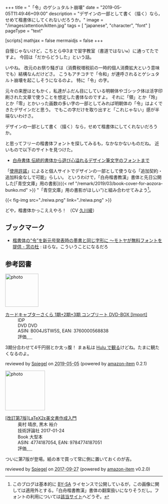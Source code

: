 +++
title = "「令」のゲシュタルト崩壊"
date =  "2019-05-05T11:49:46+09:00"
description = "デザインの一部として書く（描く）なら，せめて楷書体にしてくれないだろうか。"
image = "/images/attention/kitten.jpg"
tags = [ "japanese", "character", "font" ]
pageType = "text"

[scripts]
  mathjax = false
  mermaidjs = false
+++

自慢じゃないけど，こちとら中3まで習字教室（書道ではない`w`）に通ってたですよ。
今回は「だからどうした」という話。

いやね。
改元のお祭り騒ぎは（消費税増税前の一時的個人消費拡大という意味でも）結構なんだけどさ。
こうもアチコチで「令和」が連呼されるとゲシュタルト崩壊を起こしそうになるのよ。
特に「令」の字。

元々の来歴はともかく，私達がふだん目にしている明朝体やゴシック体は活字印刷された文章で使うことを想定した書体なのですよ。
それに「領」とか「玲」とか「零」とかいった画数の多い字の一部としてみれば明朝体の「令」はよくできたデザインだと思う。
でもこの字だけを取り出すと「これじゃない」感が半端ないわけさ。

デザインの一部として書く（描く）なら，せめて楷書体にしてくれないだろうか。

と思ってフリーの楷書体フォントを探してみるも，なかなかないものだね。
近いもので以下のサイトを見つけた。

- [白舟書体 伝統的書体から遊び心溢れるデザイン筆文字のフォントまで](http://www.hakusyu.com/)

「[使用許諾](http://www.hakusyu.com/licensing.htm)」によると個人サイトでデザインの一部として使うなら「追加契約・追加料金なしで可能」らしい。
というわけで，「白舟楷書教漢」書体と先日公開した[「青空文庫」用の書影]({{< ref "/remark/2019/03/book-cover-for-aozora-bunko.md" >}} "「青空文庫」用の書影がほしい")と組み合わせてみよう[^c1]。

[^c1]: このブログは基本的に [BY-SA](https://creativecommons.org/licenses/by-sa/4.0/ "Creative Commons — Attribution-ShareAlike 4.0 International — CC BY-SA 4.0") ライセンスで公開しているが，この画像に関しては適用外とする。「白舟楷書教漢」書体の翻案扱いになりそうだし。フォントの利用については[該当サイト](http://www.hakusyu.com/ "白舟書体 伝統的書体から遊び心溢れるデザイン筆文字のフォントまで")へどうぞ。

{{< fig-img src="./reiwa.png" link="./reiwa.png" >}}

どや，楷書体かっこええやろ！ （CV [久川綾](https://www.aoni.co.jp/search/hisakawa-aya.html)）

## ブックマーク

- [楷書体の“令”を新元号発表時の墨書と同じ字形に ～モトヤが無料フォントを提供 - 窓の杜](https://forest.watch.impress.co.jp/docs/news/1184390.html) : ほらな。こういうことになるだろ

## 参考図書

<div class="hreview">
  <div class="photo"><a class="item url" href="https://www.amazon.co.jp/%E3%82%AB%E3%83%BC%E3%83%89%E3%82%AD%E3%83%A3%E3%83%97%E3%82%BF%E3%83%BC%E3%81%95%E3%81%8F%E3%82%89-1%E6%9C%9F-2%E6%9C%9F-%E3%82%B3%E3%83%B3%E3%83%97%E3%83%AA%E3%83%BC%E3%83%88-DVD-BOX/dp/B004JSTW5S?SubscriptionId=AKIAJYVUJ3DMTLAECTHA&tag=baldandersinf-22&linkCode=xm2&camp=2025&creative=165953&creativeASIN=B004JSTW5S"><img src="https://images-fe.ssl-images-amazon.com/images/I/51nAq5nBXKL._SL160_.jpg" width="106" alt="photo"></a></div>
  <dl class="fn">
    <dt><a href="https://www.amazon.co.jp/%E3%82%AB%E3%83%BC%E3%83%89%E3%82%AD%E3%83%A3%E3%83%97%E3%82%BF%E3%83%BC%E3%81%95%E3%81%8F%E3%82%89-1%E6%9C%9F-2%E6%9C%9F-%E3%82%B3%E3%83%B3%E3%83%97%E3%83%AA%E3%83%BC%E3%83%88-DVD-BOX/dp/B004JSTW5S?SubscriptionId=AKIAJYVUJ3DMTLAECTHA&tag=baldandersinf-22&linkCode=xm2&camp=2025&creative=165953&creativeASIN=B004JSTW5S">カードキャプターさくら 1期+2期+3期 コンプリート DVD-BOX [Import]</a></dt>
    <dd>IDP</dd>
    <dd>DVD DVD</dd>
    <dd>ASIN: B004JSTW5S, EAN: 3760000568838</dd>
    <dd>評価<abbr class="rating fa-sm" title="4">&nbsp;<i class="fas fa-star"></i>&nbsp;<i class="fas fa-star"></i>&nbsp;<i class="fas fa-star"></i>&nbsp;<i class="fas fa-star"></i>&nbsp;<i class="far fa-star"></i></abbr></dd>
  </dl>
  <p class="description">3期分合わせて4千円弱とか太っ腹！ まぁ私は <a href="https://www.happyon.jp/cardcaptor-sakura">Hulu で観る</a>けどね。たまに観たくなるのよ。</p>
  <p class="powered-by" >reviewed by <a href='#maker' class='reviewer'>Spiegel</a> on <abbr class="dtreviewed" title="2019-05-05">2019-05-05</abbr> (powered by <a href="https://github.com/spiegel-im-spiegel/amazon-item" >amazon-item</a> 0.2.1)</p>
</div>

<div class="hreview">
  <div class="photo"><a class="item url" href="https://www.amazon.co.jp/%E6%94%B9%E8%A8%82%E7%AC%AC7%E7%89%88-LaTeX2%CE%B5%E7%BE%8E%E6%96%87%E6%9B%B8%E4%BD%9C%E6%88%90%E5%85%A5%E9%96%80-%E5%A5%A5%E6%9D%91-%E6%99%B4%E5%BD%A6/dp/4774187054?SubscriptionId=AKIAJYVUJ3DMTLAECTHA&tag=baldandersinf-22&linkCode=xm2&camp=2025&creative=165953&creativeASIN=4774187054"><img src="https://images-fe.ssl-images-amazon.com/images/I/51E5K7B53aL._SL160_.jpg" width="127" alt="photo"></a></div>
  <dl class="fn">
    <dt><a href="https://www.amazon.co.jp/%E6%94%B9%E8%A8%82%E7%AC%AC7%E7%89%88-LaTeX2%CE%B5%E7%BE%8E%E6%96%87%E6%9B%B8%E4%BD%9C%E6%88%90%E5%85%A5%E9%96%80-%E5%A5%A5%E6%9D%91-%E6%99%B4%E5%BD%A6/dp/4774187054?SubscriptionId=AKIAJYVUJ3DMTLAECTHA&tag=baldandersinf-22&linkCode=xm2&camp=2025&creative=165953&creativeASIN=4774187054">[改訂第7版]LaTeX2ε美文書作成入門</a></dt>
	<dd>奥村 晴彦, 黒木 裕介</dd>
    <dd>技術評論社 2017-01-24</dd>
    <dd>Book 大型本</dd>
    <dd>ASIN: 4774187054, EAN: 9784774187051</dd>
    <dd>評価<abbr class="rating fa-sm" title="4">&nbsp;<i class="fas fa-star"></i>&nbsp;<i class="fas fa-star"></i>&nbsp;<i class="fas fa-star"></i>&nbsp;<i class="fas fa-star"></i>&nbsp;<i class="far fa-star"></i></abbr></dd>
  </dl>
  <p class="description">ついに第7版が登場。紙の本で買って常に側に置いておくのが吉。</p>
  <p class="powered-by" >reviewed by <a href='#maker' class='reviewer'>Spiegel</a> on <abbr class="dtreviewed" title="2017-09-27">2017-09-27</abbr> (powered by <a href="https://github.com/spiegel-im-spiegel/amazon-item" >amazon-item</a> v0.2.0)</p>
</div>
